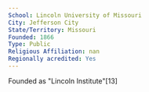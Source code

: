 ```yaml
---
School: Lincoln University of Missouri
City: Jefferson City
State/Territory: Missouri
Founded: 1866
Type: Public
Religious Affiliation: nan
Regionally acredited: Yes
---
```

Founded as "Lincoln Institute"[13]